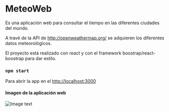 # MeteoWeb

Es una aplicación web para consultar el tiempo en las diferentes ciudades del mundo.

A travé de la API de http://openweathermap.org/ se adquieren los diferentes datos meteorológicos.

El proyecto está realizado con react y con el framework boostrap/react-boostrap para dar estilo.

### `npm start`

Para abrir la app en el [http://localhost:3000](http://localhost:3000)

#### Imagen de la aplicación web

![Image text](https://github.com/RocioIP/meteoWeb/tree/master/public/portada.png)
